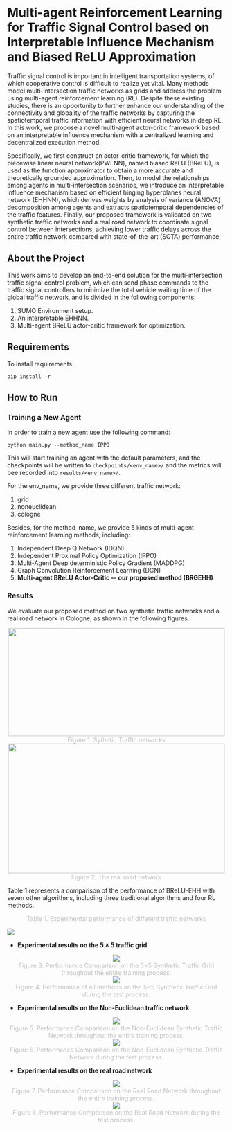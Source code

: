 # Multi-agent Reinforcement Learning for Traffic Signal Control based on Interpretable Influence Mechanism and Biased ReLU Approximation

Traffic signal control is important in intelligent transportation systems, of which cooperative control is difficult to realize yet vital. Many methods model multi-intersection traffic networks as grids and address the problem using multi-agent reinforcement learning (RL). Despite these existing studies, there is an opportunity to further enhance our understanding of the connectivity and globality of the traffic networks by capturing the spatiotemporal traffic information with efficient neural networks in deep RL. In this work, we propose a novel multi-agent actor-critic framework based on an interpretable influence mechanism with a centralized learning and decentralized execution method.

Specifically, we first construct an actor-critic framework, for which the piecewise linear neural network(PWLNN), named biased ReLU (BReLU), is used as the function approximator to obtain a more accurate and theoretically grounded approximation. Then, to model the relationships among agents in multi-intersection scenarios, we introduce an interpretable influence mechanism based on efficient hinging hyperplanes neural network (EHHNN), which derives weights by analysis of variance (ANOVA) decomposition among agents and extracts spatiotemporal dependencies of the traffic features. Finally, our proposed framework is validated on two synthetic traffic networks and a real road network to coordinate signal control between intersections, achieving lower traffic delays across the entire traffic network compared with state-of-the-art (SOTA) performance.

## About the Project

This work aims to develop an end-to-end solution for the multi-intersection traffic signal control problem, which can send phase commands to the traffic signal controllers to minimize the total vehicle waiting time of the global traffic network, and is divided in the following components:

1. SUMO Environment setup.
2. An interpretable EHHNN.
3. Multi-agent BReLU actor-critic framework for optimization.

## Requirements

To install requirements:

`pip install -r `

## How to Run

### Training a New Agent

In order to train a new agent use the following command:

`python main.py --method_name IPPO`

This will start training an agent with the default parameters, and the checkpoints will be written to `checkpoints/<env_name>/` and the metrics will bee recorded into `results/<env_name>/`.

For the env_name, we provide three different traffic network: 
1. grid 
2. noneuclidean
3. cologne

Besides, for the method_name, we provide 5 kinds of multi-agent reinforcement learning methods, including:
1. Independent Deep Q Network (IDQN)
2. Independent Proximal Policy Optimization (IPPO)
3. Multi-Agent Deep deterministic Policy Gradient (MADDPG)
4. Graph Convolution Reinforcement Learning (DGN)
5. **Multi-agent BReLU Actor-Critic -- our proposed method (BRGEHH)**

### Results

We evaluate our proposed method on two synthetic traffic networks and a real road network in Cologne, as shown in the following figures.

<div style="text-align:center">
  <img src="results/sythetic.png" width="500" height="250">
</div>
<center style="font-size:14px;color:#C0C0C0">Figure 1. Sythetic Traffic networks </center> 

<div style="text-align:center">
  <img src="results/cologne.png" width="500" height="300">
</div>
<center style="font-size:14px;color:#C0C0C0">Figure 2. The real road network </center> 

Table 1 represents a comparison of the performance of BReLU-EHH with seven other algorithms, including three traditional algorithms and four RL methods.


<center style="font-size:14px;color:#C0C0C0">Table 1. Experimental performance of different traffic networks </center> 

![](/results/table.png)

- **Experimental results on the 5 $\times$ 5 traffic grid**

<div style="text-align:center">
  <img src="results/train_grid.png">
</div>
<center style="font-size:14px;color:#C0C0C0">Figure 3. Performance Comparison on the 5×5 Synthetic Traffic Grid throughout the entire training process. </center> 


<div style="text-align:center">
  <img src="results/test_grid.png">
</div>
<center style="font-size:14px;color:#C0C0C0">Figure 4. Performance of all methods on the 5×5 Synthetic Traffic Grid during the test process. </center> 

- **Experimental results on the Non-Euclidean traffic network**

<div style="text-align:center">
  <img src="results/train_non.png">
</div>
<center style="font-size:14px;color:#C0C0C0">Figure 5. Performance Comparison on the Non-Euclidean Synthetic Traffic Network throughout the entire training process. </center> 

<div style="text-align:center">
  <img src="results/test_non.png">
</div>
<center style="font-size:14px;color:#C0C0C0">Figure 6. Performance Comparison on the Non-Euclidean Synthetic Traffic Network during the test process. </center> 

- **Experimental results on the real road network**

<div style="text-align:center">
  <img src="results/train_cologne.png">
</div>
<center style="font-size:14px;color:#C0C0C0">Figure 7. Performance Comparison on the Real Road Network throughout the entire training process. </center> 

<div style="text-align:center">
  <img src="results/test_cologne.png">
</div>
<center style="font-size:14px;color:#C0C0C0">Figure 8. Performance Comparison on the Real Road Network during the test process. </center> 